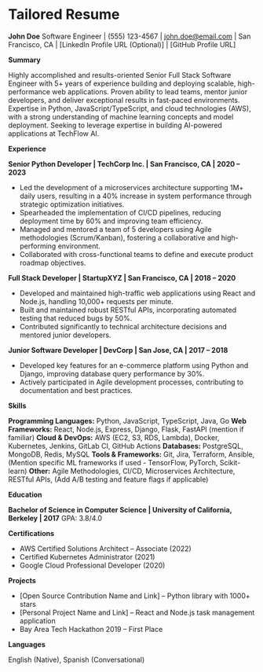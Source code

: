 # Tailored Resume

**John Doe**
Software Engineer | (555) 123-4567 | john.doe@email.com | San Francisco, CA | [LinkedIn Profile URL (Optional)] | [GitHub Profile URL]

**Summary**

Highly accomplished and results-oriented Senior Full Stack Software Engineer with 5+ years of experience building and deploying scalable, high-performance web applications. Proven ability to lead teams, mentor junior developers, and deliver exceptional results in fast-paced environments. Expertise in Python, JavaScript/TypeScript, and cloud technologies (AWS), with a strong understanding of machine learning concepts and model deployment.  Seeking to leverage expertise in building AI-powered applications at TechFlow AI.

**Experience**

**Senior Python Developer | TechCorp Inc. | San Francisco, CA | 2020 – 2023**

* Led the development of a microservices architecture supporting 1M+ daily users, resulting in a 40% increase in system performance through strategic optimization initiatives.
* Spearheaded the implementation of CI/CD pipelines, reducing deployment time by 60% and improving team efficiency.
* Managed and mentored a team of 5 developers using Agile methodologies (Scrum/Kanban), fostering a collaborative and high-performing environment.
* Collaborated with cross-functional teams to define and execute product roadmap objectives.


**Full Stack Developer | StartupXYZ | San Francisco, CA | 2018 – 2020**

* Developed and maintained high-traffic web applications using React and Node.js, handling 10,000+ requests per minute.
* Built and maintained robust RESTful APIs, incorporating automated testing that reduced bugs by 50%.
* Contributed significantly to technical architecture decisions and mentored junior developers.


**Junior Software Developer | DevCorp | San Jose, CA | 2017 – 2018**

* Developed key features for an e-commerce platform using Python and Django, improving database query performance by 30%.
* Actively participated in Agile development processes, contributing to documentation and best practices.


**Skills**

**Programming Languages:** Python, JavaScript, TypeScript, Java, Go
**Web Frameworks:** React, Node.js, Express, Django, Flask, FastAPI (mention if familiar)
**Cloud & DevOps:** AWS (EC2, S3, RDS, Lambda), Docker, Kubernetes, Jenkins, GitLab CI, GitHub Actions
**Databases:** PostgreSQL, MongoDB, Redis, MySQL
**Tools & Frameworks:** Git, Jira, Terraform, Ansible, (Mention specific ML frameworks if used - TensorFlow, PyTorch, Scikit-learn)
**Other:** Agile Methodologies, CI/CD, Microservices Architecture, RESTful APIs,  (Add A/B testing and feature flags if applicable)


**Education**

**Bachelor of Science in Computer Science | University of California, Berkeley | 2017**
GPA: 3.8/4.0

**Certifications**

* AWS Certified Solutions Architect – Associate (2022)
* Certified Kubernetes Administrator (2021)
* Google Cloud Professional Developer (2020)


**Projects**

* [Open Source Contribution Name and Link] – Python library with 1000+ stars
* [Personal Project Name and Link] – React and Node.js task management application
* Bay Area Tech Hackathon 2019 – First Place


**Languages**

English (Native), Spanish (Conversational)